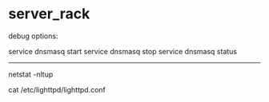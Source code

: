 # server_rack

debug options:

service dnsmasq start
service dnsmasq stop
service dnsmasq status

----------------------

netstat -nltup

cat /etc/lighttpd/lighttpd.conf
